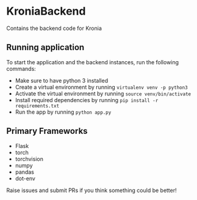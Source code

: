 # KroniaBackend

Contains the backend code for Kronia

## Running application

To start the application and the backend instances, run the following commands:

* Make sure to have python 3 installed
* Create a virtual environment by running ``` virtualenv venv -p python3 ```
* Activate the virtual environment by running ```source venv/bin/activate```
* Install required dependencies by running ```pip install -r requirements.txt```
* Run the app by running ```python app.py```

## Primary Frameworks

* Flask
* torch
* torchvision
* numpy
* pandas
* dot-env

Raise issues and submit PRs if you think something could be better!
